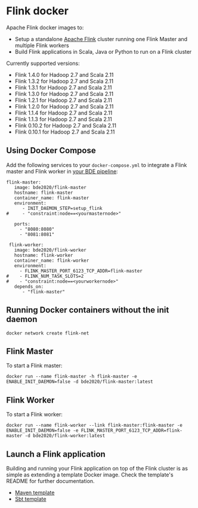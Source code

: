 # Flink docker

Apache Flink docker images to:
* Setup a standalone [Apache Flink](http://flink.apache.org/) cluster running one Flink Master and multiple Flink workers
* Build Flink applications in Scala, Java or Python to run on a Flink cluster

Currently supported versions:
* Flink 1.4.0 for Hadoop 2.7 and Scala 2.11
* Flink 1.3.2 for Hadoop 2.7 and Scala 2.11
* Flink 1.3.1 for Hadoop 2.7 and Scala 2.11
* Flink 1.3.0 for Hadoop 2.7 and Scala 2.11
* Flink 1.2.1 for Hadoop 2.7 and Scala 2.11
* Flink 1.2.0 for Hadoop 2.7 and Scala 2.11
* Flink 1.1.4 for Hadoop 2.7 and Scala 2.11
* Flink 1.1.3 for Hadoop 2.7 and Scala 2.11
* Flink 0.10.2 for Hadoop 2.7 and Scala 2.11
* Flink 0.10.1 for Hadoop 2.7 and Scala 2.11

## Using Docker Compose

Add the following services to your `docker-compose.yml` to integrate a Flink master and Flink worker in [your BDE pipeline](https://github.com/big-data-europe/app-bde-pipeline):
```
flink-master:
   image: bde2020/flink-master
   hostname: flink-master
   container_name: flink-master
   environment:
      - INIT_DAEMON_STEP=setup_flink
#     - "constraint:node==<yourmasternode>"

   ports:
     - "8080:8080"
     - "8081:8081"

 flink-worker:
   image: bde2020/flink-worker
   hostname: flink-worker
   container_name: flink-worker
   environment:
     - FLINK_MASTER_PORT_6123_TCP_ADDR=flink-master
#    - FLINK_NUM_TASK_SLOTS=2
#    - "constraint:node==<yourworkernode>"
   depends_on:
      - "flink-master"

```

## Running Docker containers without the init daemon

    docker network create flink-net

## Flink Master
To start a Flink master:

    docker run --name flink-master -h flink-master -e ENABLE_INIT_DAEMON=false -d bde2020/flink-master:latest

## Flink Worker
To start a Flink worker:

    docker run --name flink-worker --link flink-master:flink-master -e ENABLE_INIT_DAEMON=false -e FLINK_MASTER_PORT_6123_TCP_ADDR=flink-master -d bde2020/flink-worker:latest

## Launch a Flink application
Building and running your Flink application on top of the Flink cluster is as simple as extending a template Docker image. Check the template's README for further documentation.
* [Maven template](https://github.com/big-data-europe/docker-flink/tree/master/template/maven)
* [Sbt template](https://github.com/big-data-europe/docker-flink/tree/master/template/sbt)
